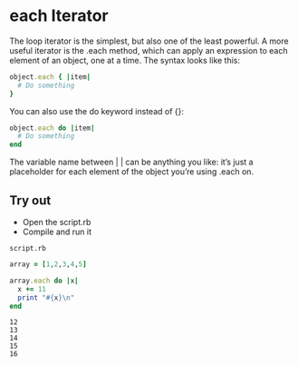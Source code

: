 # each Iterator

The loop iterator is the simplest, but also one of the least powerful. A more useful iterator is the .each method, which can apply an expression to each element of an object, one at a time. The syntax looks like this:

```ruby
object.each { |item| 
  # Do something 
}

```

You can also use the do keyword instead of {}:

```ruby
object.each do |item| 
  # Do something 
end
```

The variable name between | | can be anything you like: it’s just a placeholder for each element of the object you’re using .each on.

## Try out

- Open the script.rb
- Compile and run it

```script.rb```

```ruby
array = [1,2,3,4,5]

array.each do |x|
  x += 11
  print "#{x}\n"
end

```

```console
12
13
14
15
16

```


